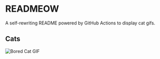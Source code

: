 # READMEOW

A self-rewriting README powered by GitHub Actions to display cat gifs.

## Cats

![Bored Cat GIF](https://media3.giphy.com/media/v1.Y2lkPTlhY2QwMmRhd3FzNnpjNG5nenA5YzU4OTY3OXIyb2twbHRiY3BtbDBybjBubW1kZCZlcD12MV9naWZzX3NlYXJjaCZjdD1n/mlvseq9yvZhba/200.gif)
